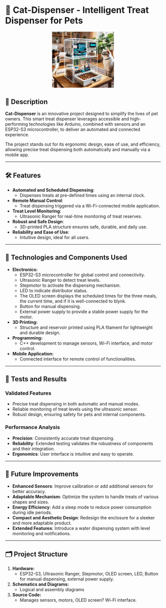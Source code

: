 # 🐾 Cat-Dispenser - Intelligent Treat Dispenser for Pets

<p align="center">
  <img src="https://github.com/SerMirak/Cat-Dispenser/blob/main/logo%201.png" alt="Cat-Dispenser Logo" width="200">
</p>

## 📖 Description

**Cat-Dispenser** is an innovative project designed to simplify the lives of pet owners. This smart treat dispenser leverages accessible and high-performing technologies like Arduino, combined with sensors and an ESP32-S3 microcontroller, to deliver an automated and connected experience.

The project stands out for its ergonomic design, ease of use, and efficiency, allowing precise treat dispensing both automatically and manually via a mobile app.

---

## 🛠️ Features

- **Automated and Scheduled Dispensing**: 
  - Dispenses treats at pre-defined times using an internal clock.
- **Remote Manual Control**: 
  - Treat dispensing triggered via a Wi-Fi-connected mobile application.
- **Treat Level Monitoring**: 
  - Ultrasonic Ranger for real-time monitoring of treat reserves.
- **Robust and Safe Design**: 
  - 3D-printed PLA structure ensures safe, durable, and daily use.
- **Reliability and Ease of Use**: 
  - Intuitive design, ideal for all users.

---

## 📑 Technologies and Components Used

- **Electronics:**
  - ESP32-S3 microcontroller for global control and connectivity.
  - Ultrasonic Ranger to detect treat levels.
  - Stepmotor to activate the dispensing mechanism.
  - LED to indicate distributor status.
  - The OLED screen displays the scheduled times for the three meals, the current time, and if it is well-connected to blynk.
  - Button for manual dispensing.
  - External power supply to provide a stable power supply for the motor.
- **3D Printing:**
  - Structure and reservoir printed using PLA filament for lightweight and durable design.
- **Programming:**
  - C++ development to manage sensors, Wi-Fi interface, and motor control.
- **Mobile Application:**
  - Connected interface for remote control of functionalities.

---

## 🧪 Tests and Results

### Validated Features
- Precise treat dispensing in both automatic and manual modes.
- Reliable monitoring of treat levels using the ultrasonic sensor.
- Robust design, ensuring safety for pets and internal components.

### Performance Analysis
- **Precision**: Consistently accurate treat dispensing.
- **Reliability**: Extended testing validates the robustness of components and their integration.
- **Ergonomics**: User interface is intuitive and easy to operate.

---

## 🚀 Future Improvements

- **Enhanced Sensors**: Improve calibration or add additional sensors for better accuracy.
- **Adaptable Mechanism**: Optimize the system to handle treats of various shapes and sizes.
- **Energy Efficiency**: Add a sleep mode to reduce power consumption during idle periods.
- **Compact and Aesthetic Design**: Redesign the enclosure for a sleeker and more adaptable product.
- **Extended Features**: Introduce a water dispensing system with level monitoring and notifications.

---

## 🗂️ Project Structure

1. **Hardware:**
   - ESP32-S3, Ultrasonic Ranger, Stepmotor, OLED screen, LED, Button for manual dispensing, external power supply.
2. **Schematics and Diagrams:**
   - Logical and assembly diagrams
3. **Source Code:**
   - Manages sensors, motors, OLED screen? Wi-Fi interface.


